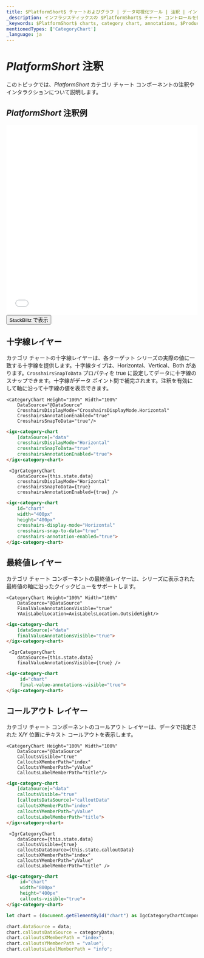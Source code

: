 ```yaml
---
title: $PlatformShort$ チャートおよびグラフ | データ可視化ツール | 注釈 | インフラジスティックス
_description: インフラジスティックスの $PlatformShort$ チャート コントロールを使用すると、チャートに注釈を追加できます。$ProductName$ を使用してグラフと視覚化を改善します。
_keywords: $PlatformShort$ charts, category chart, annotations, $ProductName$, Infragistics, $PlatformShort$ チャート, カテゴリ チャート, 注釈, インフラジスティックス
mentionedTypes: ['CategoryChart']
_language: ja
---
```

# $PlatformShort$ 注釈

このトピックでは、$PlatformShort$ カテゴリ チャート コンポーネントの注釈やインタラクションについて説明します。

## $PlatformShort$ 注釈例
<div class="sample-container loading" style="height: 500px">
    <iframe id="category-chart-annotations-iframe" src='{environment:dvDemosBaseUrl}/charts/category-chart-annotations' width="100%" height="100%" seamless frameBorder="0" onload="onXPlatSampleIframeContentLoaded(this);" alt="$PlatformShort$ 注釈例"></iframe>
</div>
<div>
    <button data-localize="stackblitz" class="stackblitz-btn"   data-iframe-id="category-chart-annotations-iframe" data-demos-base-url="{environment:dvDemosBaseUrl}">StackBlitz で表示
    </button>
<sample-button src="charts/category-chart/annotations"></sample-button>

</div>
<div class="divider--half"></div>

## 十字線レイヤー

カテゴリ チャートの十字線レイヤーは、各ターゲット シリーズの実際の値に一致する十字線を提供します。十字線タイプは、Horizontal、Vertical、Both があります。`CrosshairsSnapToData` プロパティを true に設定してデータに十字線のスナップできます。十字線がデータ ポイント間で補完されます。注釈を有効にして軸に沿って十字線の値を表示できます。

```razor
<CategoryChart Height="100%" Width="100%"
    DataSource="@DataSource"
    CrosshairsDisplayMode="CrosshairsDisplayMode.Horizontal"
    CrosshairsAnnotationEnabled="true"
    CrosshairsSnapToData="true"/>
```

```html
<igx-category-chart
    [dataSource]="data"
    crosshairsDisplayMode="Horizontal"
    crosshairsSnapToData="true"
    crosshairsAnnotationEnabled="true">
</igx-category-chart>
```

```tsx
 <IgrCategoryChart
    dataSource={this.state.data}
    crosshairsDisplayMode="Horizontal"
    crosshairsSnapToData={true}
    crosshairsAnnotationEnabled={true} />
```

```html
<igc-category-chart
    id="chart"
    width="400px"
    height="400px"
    crosshairs-display-mode="Horizontal"
    crosshairs-snap-to-data="true"
    crosshairs-annotation-enabled="true">
</igc-category-chart>
```

## 最終値レイヤー
カテゴリ チャート コンポーネントの最終値レイヤーは、シリーズに表示された最終値の軸に沿ったクイックビューをサポートします。

```razor
<CategoryChart Height="100%" Width="100%"
    DataSource="@DataSource"
    FinalValueAnnotationsVisible="true"
    YAxisLabelLocation=AxisLabelsLocation.OutsideRight/>                   
```

```html
<igx-category-chart
    [dataSource]="data"
    finalValueAnnotationsVisible="true">
</igx-category-chart>
```

```tsx
 <IgrCategoryChart
    dataSource={this.state.data}
    finalValueAnnotationsVisible={true} />
```
```html
<igc-category-chart
     id="chart"
     final-value-annotations-visible="true">
</igc-category-chart>
```


## コールアウト レイヤー
カテゴリ チャート コンポーネントのコールアウト レイヤーは、データで指定された X/Y 位置にテキスト コールアウトを表示します。

```razor
<CategoryChart Height="100%" Width="100%"
    DataSource="@DataSource"
    CalloutsVisible="true"
    CalloutsXMemberPath="index"
    CalloutsYMemberPath="yValue"
    CalloutsLabelMemberPath="title"/>
```

```html
<igx-category-chart
    [dataSource]="data"
    calloutsVisible="true"
    [calloutsDataSource]="calloutData"
    calloutsXMemberPath="index"
    calloutsYMemberPath="yValue"
    calloutsLabelMemberPath="title">
</igx-category-chart>
```

```tsx
 <IgrCategoryChart
    dataSource={this.state.data}
    calloutsVisible={true}
    calloutsDataSource={this.state.calloutData}
    calloutsXMemberPath="index"
    calloutsYMemberPath="yValue"
    calloutsLabelMemberPath="title" />
```

```html
<igc-category-chart
     id="chart"
     width="800px"
     height="400px"
     callouts-visible="true">
</igc-category-chart>
```

```ts
let chart = (document.getElementById("chart") as IgcCategoryChartComponent);

chart.dataSource = data;
chart.calloutsDataSource = categoryData;
chart.calloutsXMemberPath = "index";
chart.calloutsYMemberPath = "value";
chart.calloutsLabelMemberPath = "info";
```